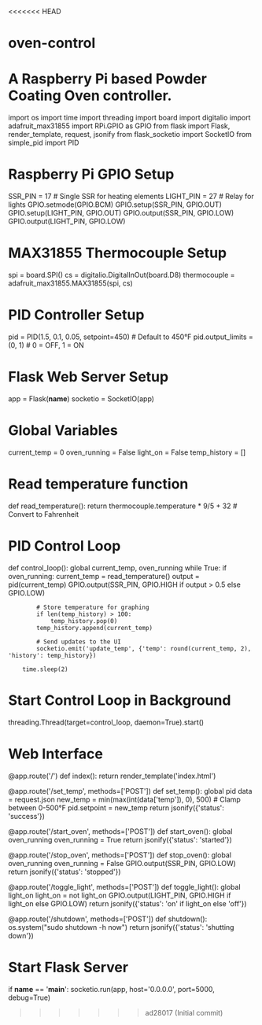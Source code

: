 <<<<<<< HEAD
# oven-control
A Raspberry Pi based Powder Coating Oven controller.
=======
import os
import time
import threading
import board
import digitalio
import adafruit_max31855
import RPi.GPIO as GPIO
from flask import Flask, render_template, request, jsonify
from flask_socketio import SocketIO
from simple_pid import PID

# Raspberry Pi GPIO Setup
SSR_PIN = 17  # Single SSR for heating elements
LIGHT_PIN = 27  # Relay for lights
GPIO.setmode(GPIO.BCM)
GPIO.setup(SSR_PIN, GPIO.OUT)
GPIO.setup(LIGHT_PIN, GPIO.OUT)
GPIO.output(SSR_PIN, GPIO.LOW)
GPIO.output(LIGHT_PIN, GPIO.LOW)

# MAX31855 Thermocouple Setup
spi = board.SPI()
cs = digitalio.DigitalInOut(board.D8)
thermocouple = adafruit_max31855.MAX31855(spi, cs)

# PID Controller Setup
pid = PID(1.5, 0.1, 0.05, setpoint=450)  # Default to 450°F
pid.output_limits = (0, 1)  # 0 = OFF, 1 = ON

# Flask Web Server Setup
app = Flask(__name__)
socketio = SocketIO(app)

# Global Variables
current_temp = 0
oven_running = False
light_on = False
temp_history = []

# Read temperature function
def read_temperature():
    return thermocouple.temperature * 9/5 + 32  # Convert to Fahrenheit

# PID Control Loop
def control_loop():
    global current_temp, oven_running
    while True:
        if oven_running:
            current_temp = read_temperature()
            output = pid(current_temp)
            GPIO.output(SSR_PIN, GPIO.HIGH if output > 0.5 else GPIO.LOW)

            # Store temperature for graphing
            if len(temp_history) > 100:
                temp_history.pop(0)
            temp_history.append(current_temp)

            # Send updates to the UI
            socketio.emit('update_temp', {'temp': round(current_temp, 2), 'history': temp_history})
        
        time.sleep(2)

# Start Control Loop in Background
threading.Thread(target=control_loop, daemon=True).start()

# Web Interface
@app.route('/')
def index():
    return render_template('index.html')

@app.route('/set_temp', methods=['POST'])
def set_temp():
    global pid
    data = request.json
    new_temp = min(max(int(data['temp']), 0), 500)  # Clamp between 0-500°F
    pid.setpoint = new_temp
    return jsonify({'status': 'success'})

@app.route('/start_oven', methods=['POST'])
def start_oven():
    global oven_running
    oven_running = True
    return jsonify({'status': 'started'})

@app.route('/stop_oven', methods=['POST'])
def stop_oven():
    global oven_running
    oven_running = False
    GPIO.output(SSR_PIN, GPIO.LOW)
    return jsonify({'status': 'stopped'})

@app.route('/toggle_light', methods=['POST'])
def toggle_light():
    global light_on
    light_on = not light_on
    GPIO.output(LIGHT_PIN, GPIO.HIGH if light_on else GPIO.LOW)
    return jsonify({'status': 'on' if light_on else 'off'})

@app.route('/shutdown', methods=['POST'])
def shutdown():
    os.system("sudo shutdown -h now")
    return jsonify({'status': 'shutting down'})

# Start Flask Server
if __name__ == '__main__':
    socketio.run(app, host='0.0.0.0', port=5000, debug=True)
>>>>>>> ad28017 (Initial commit)
